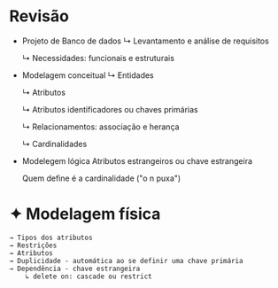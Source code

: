 # Revisão

  * Projeto de Banco de dados
     ↳ Levantamento e análise de requisitos
    
     ↳ Necessidades: funcionais e estruturais
  
  * Modelagem conceitual
     ↳ Entidades
    
     ↳ Atributos
    
     ↳ Atributos identificadores ou chaves primárias
    
     ↳ Relacionamentos: associação e herança
    
     ↳ Cardinalidades
      
  * Modelegem lógica
     Atributos estrangeiros ou chave estrangeira
    
     Quem define é a cardinalidade ("o n puxa")
  
# ✦ Modelagem física
    → Tipos dos atributos
    → Restrições
    → Atributos
    → Duplicidade - automática ao se definir uma chave primária
    → Dependência - chave estrangeira
        ↳ delete on: cascade ou restrict
